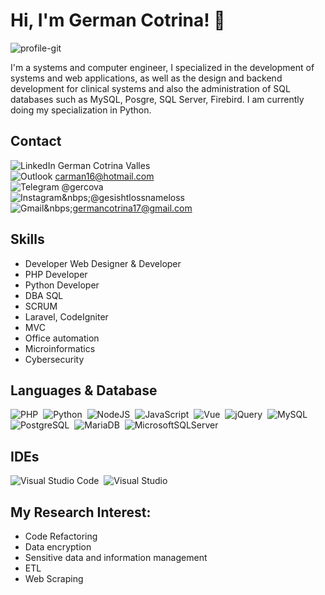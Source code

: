 # Hi, I'm German Cotrina! 👋

![profile-git](https://github.com/gercova/gercova/assets/64036205/548cda38-2f21-4921-ad8e-d1ead77aef33)

I'm a systems and computer engineer, I specialized in the development of systems and web applications, as well as the design and backend development for clinical systems and also the administration of SQL databases such as MySQL, Posgre, SQL Server, Firebird. I am currently doing my specialization in Python.

## Contact 
![LinkedIn](https://img.shields.io/badge/linkedin-%230077B5.svg?style=for-the-badge&logo=linkedin&logoColor=white)&nbsp;German Cotrina Valles&nbsp;<br>
![Outlook](https://img.shields.io/badge/Microsoft_Outlook-0078D4?style=for-the-badge&logo=microsoft-outlook&logoColor=white)&nbsp;carman16@hotmail.com&nbsp;<br>
![Telegram](https://img.shields.io/badge/Telegram-2CA5E0?style=for-the-badge&logo=telegram&logoColor=white)&nbsp;@gercova&nbsp;<br>
![Instagram](https://img.shields.io/badge/Instagram-%23E4405F.svg?style=for-the-badge&logo=Instagram&logoColor=white)&nbps;@gesishtlossnameloss&nbsp;<br>
![Gmail](https://img.shields.io/badge/Gmail-D14836?style=for-the-badge&logo=gmail&logoColor=white)&nbps;germancotrina17@gmail.com&nbsp;<br>

## Skills

- Developer Web Designer & Developer
- PHP Developer
- Python Developer
- DBA SQL
- SCRUM
- Laravel, CodeIgniter
- MVC
- Office automation
- Microinformatics
- Cybersecurity

## Languages & Database
![PHP](https://img.shields.io/badge/PHP-777BB3.svg?style=for-the-badge&logo=PHP&logoColor=white)&nbsp;
![Python](https://img.shields.io/badge/Python-ffd63f.svg?style=for-the-badge&logo=Python&logoColor=white)&nbsp;
![NodeJS](https://img.shields.io/badge/node.js-6DA55F?style=for-the-badge&logo=node.js&logoColor=white)&nbsp;
![JavaScript](https://img.shields.io/badge/javascript-%23323330.svg?style=for-the-badge&logo=javascript&logoColor=%23F7DF1E)&nbsp;
![Vue](https://img.shields.io/badge/Vue.js-35495E?style=for-the-badge&logo=vuedotjs&logoColor=4FC08D)&nbsp;
![jQuery](https://img.shields.io/badge/jquery-%230769AD.svg?style=for-the-badge&logo=jquery&logoColor=white)&nbsp;
![MySQL](https://img.shields.io/badge/-MySQL-4479A1?style=flat-square&logo=mysql&labelColor=4479A1&logoColor=FFF)&nbsp;
![PostgreSQL](https://img.shields.io/badge/postgresql-4169e1?style=for-the-badge&logo=postgresql&logoColor=white)&nbsp;
![MariaDB](https://img.shields.io/badge/MariaDB-003545?style=for-the-badge&logo=mariadb&logoColor=white)&nbsp;
![MicrosoftSQLServer](https://img.shields.io/badge/Microsoft%20SQL%20Server-CC2927?style=for-the-badge&logo=microsoft%20sql%20server&logoColor=white)&nbsp;

## IDEs
![Visual Studio Code](https://img.shields.io/badge/Visual%20Studio%20Code-0078d7.svg?style=for-the-badge&logo=visual-studio-code&logoColor=white)&nbsp;
![Visual Studio](https://img.shields.io/badge/Visual%20Studio-5C2D91.svg?style=for-the-badge&logo=visual-studio&logoColor=white)&nbsp;


## My Research Interest:
- Code Refactoring
- Data encryption 
- Sensitive data and information management
- ETL
- Web Scraping
